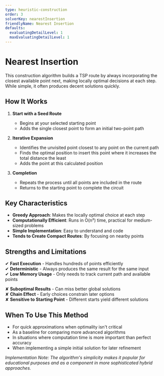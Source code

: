 ```yaml
---
type: heuristic-construction
order: 3
solverKey: nearestInsertion
friendlyName: Nearest Insertion
defaults:
  evaluatingDetailLevel: 1
  maxEvaluatingDetailLevel: 1
---
```


# Nearest Insertion

This construction algorithm builds a TSP route by always incorporating the closest available point next, making locally optimal decisions at each step. While simple, it often produces decent solutions quickly.

## How It Works

1. **Start with a Seed Route**

   - Begins at your selected starting point
   - Adds the single closest point to form an initial two-point path

2. **Iterative Expansion**

   - Identifies the unvisited point closest to any point on the current path
   - Finds the optimal position to insert this point where it increases the total distance the least
   - Adds the point at this calculated position

3. **Completion**
   - Repeats the process until all points are included in the route
   - Returns to the starting point to complete the circuit

## Key Characteristics

- **Greedy Approach**: Makes the locally optimal choice at each step
- **Computationally Efficient**: Runs in O(n²) time, practical for medium-sized problems
- **Simple Implementation**: Easy to understand and code
- **Tends to Create Compact Routes**: By focusing on nearby points

## Strengths and Limitations

✔ **Fast Execution** - Handles hundreds of points efficiently  
✔ **Deterministic** - Always produces the same result for the same input  
✔ **Low Memory Usage** - Only needs to track current path and available points

✘ **Suboptimal Results** - Can miss better global solutions  
✘ **Chain Effect** - Early choices constrain later options  
✘ **Sensitive to Starting Point** - Different starts yield different solutions

## When To Use This Method

- For quick approximations when optimality isn't critical
- As a baseline for comparing more advanced algorithms
- In situations where computation time is more important than perfect accuracy
- When implementing a simple initial solution for later refinement

_Implementation Note: The algorithm's simplicity makes it popular for educational purposes and as a component in more sophisticated hybrid approaches._
